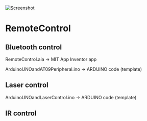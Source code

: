![Screenshot](20220801_163253.jpg)
# RemoteControl
## Bluetooth control

RemoteControl.aia -> MIT App Inventor app

ArduinoUNOandAT09Peripheral.ino -> ARDUINO code (template)

## Laser control

ArduinoUNOandLaserControl.ino -> ARDUINO code (template)

## IR control
